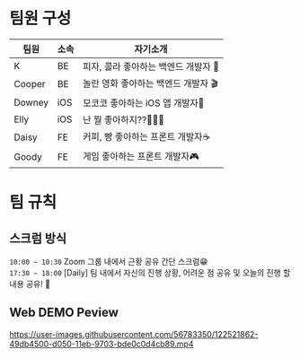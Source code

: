 # 팀원 구성
|팀원|소속|자기소개|
|------|---|---|
|K|BE|피자, 콜라 좋아하는 백엔드 개발자 🍕|
|Cooper|BE|놀란 영화 좋아하는 백엔드 개발자 🎬|
|Downey|iOS|모코코 좋아하는 iOS 앱 개발자🌱|
|Elly|iOS|난 뭘 좋아하지??🤷🏻‍♀️|
|Daisy|FE|커피, 빵 좋아하는 프론트 개발자☕️|
|Goody|FE|게임 좋아하는 프론트 개발자🎮|


# 팀 규칙
## 스크럼 방식
`10:00 ~ 10:30` Zoom 그룹 내에서 근황 공유 간단 스크럼😁  
`17:30 ~ 18:00` [Daily] 팀 내에서 자신의 진행 상황, 어려운 점 공유 및 오늘의 진행 할 내용 공유! 🤗  


## Web DEMO Peview

https://user-images.githubusercontent.com/56783350/122521862-49db4500-d050-11eb-9703-bde0c0d4cb89.mp4


